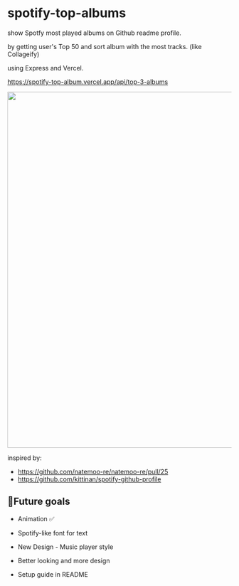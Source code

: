 # spotify-top-albums
show Spotfy most played albums on Github readme profile.

by getting user's Top 50 and sort album with the most tracks. (like Collageify)

using Express and Vercel.

https://spotify-top-album.vercel.app/api/top-3-albums

<img src="https://spotify-top-album.vercel.app/api/top-3-albums" width="800">

inspired by:

- https://github.com/natemoo-re/natemoo-re/pull/25
- https://github.com/kittinan/spotify-github-profile

## 🎯Future goals
- Animation :white_check_mark:

- Spotify-like font for text

- New Design - Music player style

- Better looking and more design

- Setup guide in README
